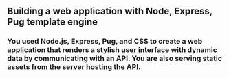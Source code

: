 ## Building a web application with Node, Express, Pug template engine


### You used Node.js, Express, Pug, and CSS to create a web application that renders a stylish user interface with dynamic data by communicating with an API. You are also serving static assets from the server hosting the API.